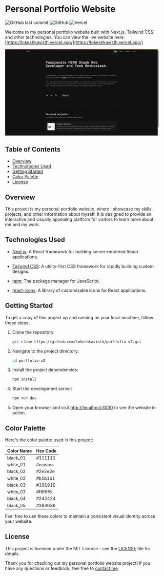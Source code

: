 # Personal Portfolio Website

![GitHub last commit](https://img.shields.io/github/last-commit/lokeshkavisth/portfolio-v2) ![GitHub](https://img.shields.io/github/license/lokeshkavisth/portfolio-v2) ![Vercel](https://vercelbadge.vercel.app/api/lokeshkavisth/lokeshkavisth.vercel.app)

Welcome to my personal portfolio website built with Next.js, Tailwind CSS, and other technologies. You can view the live website here: [https://lokeshkavisth.vercel.app/](https://lokeshkavisth.vercel.app/)

![Screenshot](./assets/images/landing-page.png)

## Table of Contents

- [Overview](#overview)
- [Technologies Used](#technologies-used)
- [Getting Started](#getting-started)
- [Color Palette](#color-palette)
- [License](#license)

## Overview

This project is my personal portfolio website, where I showcase my skills, projects, and other information about myself. It is designed to provide an interactive and visually appealing platform for visitors to learn more about me and my work.

## Technologies Used

- [Next.js](https://nextjs.org/): A React framework for building server-rendered React applications.

- [Tailwind CSS](https://tailwindcss.com/): A utility-first CSS framework for rapidly building custom designs.

- [npm](https://www.npmjs.com/): The package manager for JavaScript.

- [react-icons](https://react-icons.github.io/react-icons/): A library of customizable icons for React applications.

## Getting Started

To get a copy of this project up and running on your local machine, follow these steps:

1. Clone the repository:

   ```bash
   git clone https://github.com/lokeshkavisth/portfolio-v2.git
   ```

2. Navigate to the project directory:

   ```bash
   cd portfolio-v2
   ```

3. Install the project dependencies:

   ```bash
   npm install
   ```

4. Start the development server:

   ```bash
   npm run dev
   ```

5. Open your browser and visit [http://localhost:3000](http://localhost:3000) to see the website in action.

## Color Palette

Here's the color palette used in this project:

| Color Name | Hex Code |
| ---------- | -------- |
| black_01   | #111111  |
| white_01   | #eaeaea  |
| black_02   | #2e2e2e  |
| white_02   | #b1b1b1  |
| black_03   | #191919  |
| white_03   | #f6f6f6  |
| black_04   | #242424  |
| black_05   | #363636  |

Feel free to use these colors to maintain a consistent visual identity across your website.

## License

This project is licensed under the MIT License - see the [LICENSE](LICENSE) file for details.

Thank you for checking out my personal portfolio website project! If you have any questions or feedback, feel free to [contact me](https://twitter.com/lokeshkavisth).
